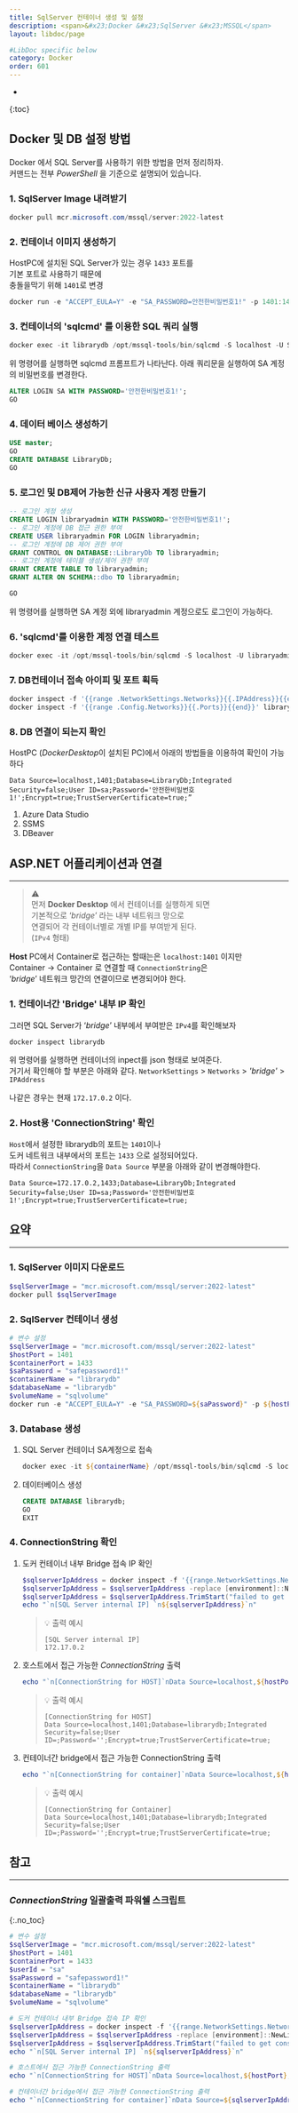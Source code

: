 ```yaml
---
title: SqlServer 컨테이너 생성 및 설정
description: <span>&#x23;Docker &#x23;SqlServer &#x23;MSSQL</span>
layout: libdoc/page

#LibDoc specific below
category: Docker
order: 601
---
```

* 
{:toc}

## Docker 및 DB 설정 방법

Docker 에서 SQL Server를 사용하기 위한 방법을 먼저 정리하자.<br/>
커맨드는 전부 *PowerShell* 을 기준으로 설명되어 있습니다.

### 1. SqlServer Image 내려받기

```powershell
docker pull mcr.microsoft.com/mssql/server:2022-latest
```
    
### 2. 컨테이너 이미지 생성하기 

HostPC에 설치된 SQL Server가 있는 경우 `1433` 포트를 <br/>
기본 포트로 사용하기 때문에<br/>
충돌을막기 위해 `1401`로 변경

```powershell
docker run -e "ACCEPT_EULA=Y" -e "SA_PASSWORD=안전한비밀번호1!" -p 1401:1433 --name librarydb -d -v librarydb-volume:/var/opt/mssql mcr.microsoft.com/mssql/server:2022-latest
```
    
### 3. 컨테이너의 'sqlcmd' 를 이용한 SQL 쿼리 실행
    
```powershell
docker exec -it librarydb /opt/mssql-tools/bin/sqlcmd -S localhost -U SA -P "안전한비밀번호1!"
```

위 명령어를 실행하면 sqlcmd 프롬프트가 나타난다.
아래 쿼리문을 실행하여 SA 계정의 비밀번호를 변경한다.

```sql
ALTER LOGIN SA WITH PASSWORD='안전한비밀번호1!';
GO
```
    
### 4. 데이터 베이스 생성하기
    
```sql
USE master;
GO
CREATE DATABASE LibraryDb;
GO
```
    
### 5. 로그인 및 DB제어 가능한 신규 사용자 계정 만들기
    
```sql
-- 로그인 계정 생성
CREATE LOGIN libraryadmin WITH PASSWORD='안전한비밀번호1!';
-- 로그인 계정에 DB 접근 권한 부여
CREATE USER libraryadmin FOR LOGIN libraryadmin;
-- 로그인 계정에 DB 제어 권한 부여
GRANT CONTROL ON DATABASE::LibraryDb TO libraryadmin;
-- 로그인 계정에 테이블 생성/제어 권한 부여
GRANT CREATE TABLE TO libraryadmin;
GRANT ALTER ON SCHEMA::dbo TO libraryadmin;

GO
```
    
위 명령어를 실행하면 SA 계정 외에 libraryadmin 계정으로도 로그인이 가능하다.
    
### 6. 'sqlcmd'를 이용한 계정 연결 테스트

```powershell
docker exec -it /opt/mssql-tools/bin/sqlcmd -S localhost -U libraryadmin -P "안전한비밀번호1!"
```
    
### 7. DB컨테이너 접속 아이피 및 포트 획득

```powershell
docker inspect -f '{{range .NetworkSettings.Networks}}{{.IPAddress}}{{end}}' librarydb
docker inspect -f '{{range .Config.Networks}}{{.Ports}}{{end}}' librarydb
```
    
### 8. DB 연결이 되는지 확인
    
HostPC (*DockerDesktop*이 설치된 PC)에서 아래의 방법들을 이용하여 확인이 가능하다

```text
Data Source=localhost,1401;Database=LibraryDb;Integrated Security=false;User ID=sa;Password='안전한비밀번호1!';Encrypt=true;TrustServerCertificate=true;”
```

1. Azure Data Studio
2. SSMS
3. DBeaver

## ASP.NET 어플리케이션과 연결
---
> ⚠️ <br/>
> 먼저 **Docker Desktop** 에서 컨테이너를 실행하게 되면 <br/>
> 기본적으로 ‘*bridge*’ 라는 내부 네트워크 망으로 <br/>
> 연결되어 각 컨테이너별로 개별 IP를 부여받게 된다. <br/>
> (`IPv4` 형태)

**Host** PC에서 Container로 접근하는 할때는은 `localhost:1401` 이지만<br/>
Container →  Container 로 연결할 때 `ConnectionString`은<br/>
‘*bridge*’ 네트워크 망간의 연결이므로 변경되어야 한다.

### 1. 컨테이너간 'Bridge' 내부 IP 확인
그러면 SQL Server가 ‘*bridge*’ 내부에서 부여받은 `IPv4`를 확인해보자
    
```powershell
docker inspect librarydb
```

위 명령어를 실행하면 컨테이너의 inpect를 json 형태로 보여준다.<br/>
거기서 확인해야 할 부분은 아래와 같다.
`NetworkSettings` > `Networks` > *'bridge'* > `IPAddress`

나같은 경우는 현재 `172.17.0.2` 이다.
    
### 2. Host용 'ConnectionString' 확인
`Host`에서 설정한 librarydb의 포트는 `1401`이나 <br/>
도커 네트워크 내부에서의 포트는 `1433` 으로 설정되어있다. <br/>
따라서 `ConnectionString`을 `Data Source` 부분을 아래와 같이 변경해야한다.
    
```text
Data Source=172.17.0.2,1433;Database=LibraryDb;Integrated Security=false;User ID=sa;Password='안전한비밀번호1!';Encrypt=true;TrustServerCertificate=true;
```
    
## 요약
---
### 1. SqlServer 이미지 다운로드

```powershell
$sqlServerImage = "mcr.microsoft.com/mssql/server:2022-latest"
docker pull $sqlServerImage
```

### 2. SqlServer 컨테이너 생성

```powershell
# 변수 설정
$sqlServerImage = "mcr.microsoft.com/mssql/server:2022-latest"
$hostPort = 1401
$containerPort = 1433
$saPassword = "safepassword1!"
$containerName = "librarydb"
$databaseName = "librarydb"
$volumeName = "sqlvolume"
docker run -e "ACCEPT_EULA=Y" -e "SA_PASSWORD=${saPassword}" -p ${hostPort}:${containerPort} --name ${containerName} -d -v ${volumeName}:/var/opt/mssql mcr.microsoft.com/mssql/server:2022-latest
```

### 3. Database 생성

1. SQL Server 컨테이너 SA계정으로 접속
    
    ```powershell
    docker exec -it ${containerName} /opt/mssql-tools/bin/sqlcmd -S localhost -U SA -P ${saPassword}
    ```
    
2. 데이터베이스 생성
    
    ```sql
    CREATE DATABASE librarydb;
    GO
    EXIT
    ```

### 4. ConnectionString 확인

1. 도커 컨테이너 내부 Bridge 접속 IP 확인
    
    ```powershell
    $sqlserverIpAddress = docker inspect -f '{{range.NetworkSettings.Networks}}{{.IPAddress}}{{end}}' ${containerName} | Out-String
    $sqlserverIpAddress = $sqlserverIpAddress -replace [environment]::NewLine,""
    $sqlserverIpAddress = $sqlserverIpAddress.TrimStart("failed to get console mode for stdout: The handle is invalid.").Trim()
    echo "`n[SQL Server internal IP] `n${sqlserverIpAddress}`n"
    ```
    
    >💡 출력 예시
    > ```text
    > [SQL Server internal IP]
    > 172.17.0.2
    > ```
    
2. 호스트에서 접근 가능한 *ConnectionString* 출력
    
    ```powershell
    echo "`n[ConnectionString for HOST]`nData Source=localhost,${hostPort};Database=${databaseName};Integrated Security=false;User ID=${databaseUserName};Password='${databaseUserPassword}';Encrypt=true;TrustServerCertificate=true;`n"
    ```
    
    > 💡 출력 예시
    > ```text
    > [ConnectionString for HOST]
    > Data Source=localhost,1401;Database=librarydb;Integrated Security=false;User ID=;Password='';Encrypt=true;TrustServerCertificate=true;
    > ```
    
3. 컨테이너간 bridge에서 접근 가능한 ConnectionString 출력
    
    ```powershell
    echo "`n[ConnectionString for container]`nData Source=localhost,${hostPort};Database=${databaseName};Integrated Security=false;User ID=${databaseUserName};Password='${databaseUserPassword}';Encrypt=true;TrustServerCertificate=true;`n"
    ```
    
    > 💡 출력 예시
    > ```text
    > [ConnectionString for Container]
    > Data Source=localhost,1401;Database=librarydb;Integrated Security=false;User ID=;Password='';Encrypt=true;TrustServerCertificate=true;
    > ```

## 참고
---
### *ConnectionString* 일괄출력 파워쉘 스크립트
{:.no_toc}

```powershell
# 변수 설정
$sqlServerImage = "mcr.microsoft.com/mssql/server:2022-latest"
$hostPort = 1401
$containerPort = 1433
$userId = "sa"
$saPassword = "safepassword1!"
$containerName = "librarydb"
$databaseName = "librarydb"
$volumeName = "sqlvolume"

# 도커 컨테이너 내부 Bridge 접속 IP 확인
$sqlserverIpAddress = docker inspect -f '{{range.NetworkSettings.Networks}}{{.IPAddress}}{{end}}' ${containerName} | Out-String
$sqlserverIpAddress = $sqlserverIpAddress -replace [environment]::NewLine,""
$sqlserverIpAddress = $sqlserverIpAddress.TrimStart("failed to get console mode for stdout: The handle is invalid.").Trim()
echo "`n[SQL Server internal IP] `n${sqlserverIpAddress}`n"

# 호스트에서 접근 가능한 ConnectionString 출력
echo "`n[ConnectionString for HOST]`nData Source=localhost,${hostPort};Database=${databaseName};Integrated Security=false;User ID=${userId};Password='${saPassword}';Encrypt=true;TrustServerCertificate=true;`n"

# 컨테이너간 bridge에서 접근 가능한 ConnectionString 출력
echo "`n[ConnectionString for container]`nData Source=${sqlserverIpAddress},${containerPort};Database=${databaseName};Integrated Security=false;User ID=${userId};Password='${saPassword}';Encrypt=true;TrustServerCertificate=true;`n"
```
